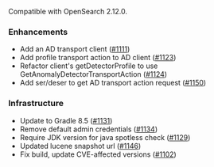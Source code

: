 Compatible with OpenSearch 2.12.0.


### Enhancements
* Add an AD transport client ([#1111](https://github.com/opensearch-project/anomaly-detection/pull/1111))
* Add profile transport action to AD client ([#1123](https://github.com/opensearch-project/anomaly-detection/pull/1123))
* Refactor client's getDetectorProfile to use GetAnomalyDetectorTransportAction ([#1124](https://github.com/opensearch-project/anomaly-detection/pull/1124))
* Add ser/deser to get AD transport action request ([#1150](https://github.com/opensearch-project/anomaly-detection/pull/1150))

### Infrastructure
* Update to Gradle 8.5 ([#1131](https://github.com/opensearch-project/anomaly-detection/pull/1131))
* Remove default admin credentials ([#1134](https://github.com/opensearch-project/anomaly-detection/pull/1134))
* Require JDK version for java spotless check ([#1129](https://github.com/opensearch-project/anomaly-detection/pull/1129))
* Updated lucene snapshot url ([#1146](https://github.com/opensearch-project/anomaly-detection/pull/1146))
* Fix build, update CVE-affected versions ([#1102](https://github.com/opensearch-project/anomaly-detection/pull/1102))

